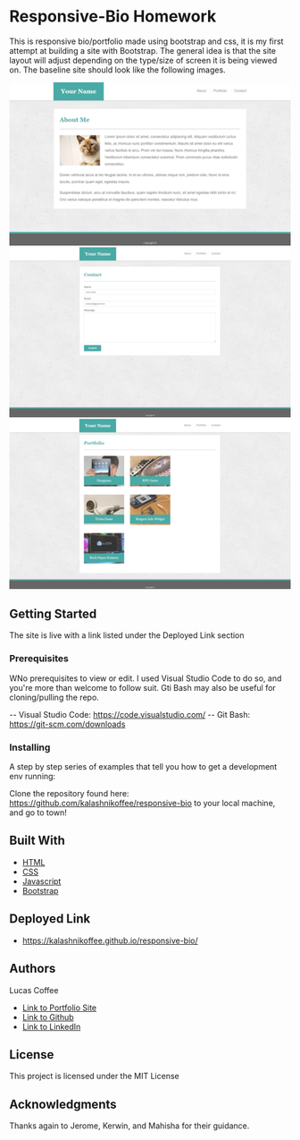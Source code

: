 # Responsive-Bio Homework
This is responsive bio/portfolio made using bootstrap and css, it is my first attempt at building a site with Bootstrap. The general idea is that the site layout will adjust depending on the type/size of screen it is being viewed on. The baseline site should look like the following images.

![Guideline for About Page](assets/images/portfolio-homework-reference-1.png)
![Guideline for Contact Page](assets/images/portfolio-homework-reference-2.png)
![Guideline for Portfolio Page](assets/images/portfolio-homework-reference-3.png)


## Getting Started

The site is live with a link listed under the Deployed Link section

### Prerequisites

WNo prerequisites to view or edit. I used Visual Studio Code to do so, and you're more than welcome to follow suit. Gti Bash may also be useful for cloning/pulling the repo.

-- Visual Studio Code: https://code.visualstudio.com/
-- Git Bash: https://git-scm.com/downloads

### Installing

A step by step series of examples that tell you how to get a development env running:

Clone the repository found here: https://github.com/kalashnikoffee/responsive-bio to your local machine, and go to town!


## Built With

* [HTML](https://developer.mozilla.org/en-US/docs/Web/HTML)
* [CSS](https://developer.mozilla.org/en-US/docs/Web/CSS)
* [Javascript](https://developer.mozilla.org/en-US/docs/Web/JavaScript)
* [Bootstrap](https://getbootstrap.com/)

## Deployed Link

* https://kalashnikoffee.github.io/responsive-bio/


## Authors

Lucas Coffee

- [Link to Portfolio Site](https://kalashnikoffee.github.io/responsive-bio/)
- [Link to Github](https://github.com/kalashnikoffee)
- [Link to LinkedIn](https://www.linkedin.com/in/lucas-coffee-08853719/)


## License

This project is licensed under the MIT License 

## Acknowledgments

Thanks again to Jerome, Kerwin, and Mahisha for their guidance.

